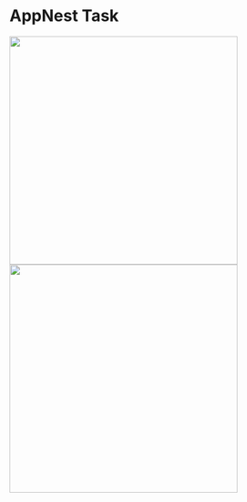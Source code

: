 # AppNest Task

<p float="left">
  <img src="https://github.com/ahmE1053/appnest_task/assets/95329257/04374c37-31ab-4ca0-9d5a-0ea2c5103eb1" width="400" />
  <img src="https://github.com/ahmE1053/appnest_task/assets/95329257/ae94502a-bd8d-410a-8345-739749906694" width="400" /> 
</p>

